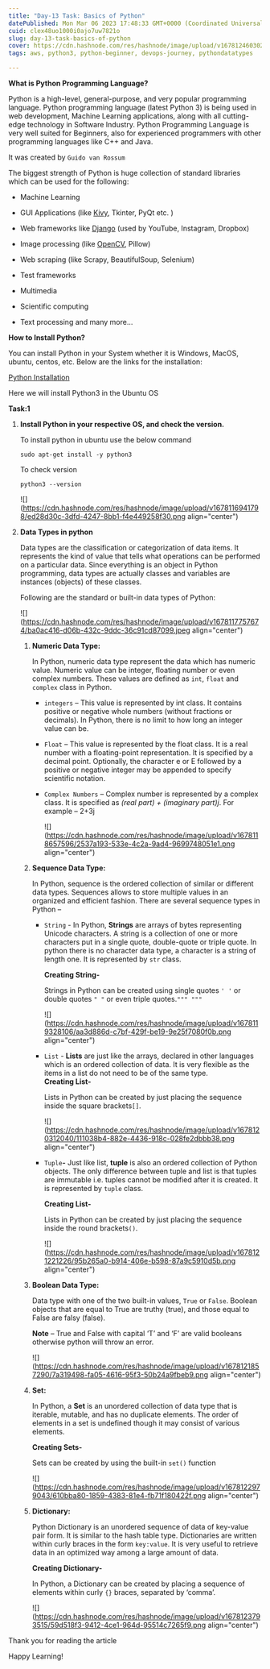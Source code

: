 ```yaml
---
title: "Day-13 Task: Basics of Python"
datePublished: Mon Mar 06 2023 17:48:33 GMT+0000 (Coordinated Universal Time)
cuid: clex48uo1000i0ajo7uw7821o
slug: day-13-task-basics-of-python
cover: https://cdn.hashnode.com/res/hashnode/image/upload/v1678124603020/482acce0-ad19-49b3-bd1c-2eb76165d5cf.jpeg
tags: aws, python3, python-beginner, devops-journey, pythondatatypes

---
```


**What is Python Programming Language?**

Python is a high-level, general-purpose, and very popular programming language. Python programming language (latest Python 3) is being used in web development, Machine Learning applications, along with all cutting-edge technology in Software Industry. Python Programming Language is very well suited for Beginners, also for experienced programmers with other programming languages like C++ and Java.

It was created by `Guido van Rossum`

The biggest strength of Python is huge collection of standard libraries which can be used for the following:

* Machine Learning
    
* GUI Applications (like [Kivy](https://www.geeksforgeeks.org/kivy-tutorial/), Tkinter, PyQt etc. )
    
* Web frameworks like [Django](https://www.geeksforgeeks.org/django-tutorial/) (used by YouTube, Instagram, Dropbox)
    
* Image processing (like [OpenCV](https://www.geeksforgeeks.org/opencv-python-tutorial/), Pillow)
    
* Web scraping (like Scrapy, BeautifulSoup, Selenium)
    
* Test frameworks
    
* Multimedia
    
* Scientific computing
    
* Text processing and many more...
    

**How to Install Python?**

You can install Python in your System whether it is Windows, MacOS, ubuntu, centos, etc. Below are the links for the installation:

[Python Installation](https://www.python.org/downloads/)

Here we will install Python3 in the Ubuntu OS

**Task:1**

1. **Install Python in your respective OS, and check the version.**
    
    To install python in ubuntu use the below command
    
    `sudo apt-get install -y python3`
    
    To check version
    
    `python3 --version`
    
    ![](https://cdn.hashnode.com/res/hashnode/image/upload/v1678116941798/ed28d30c-3dfd-4247-8bb1-f4e449258f30.png align="center")
    
2. **Data Types in python**
    
    Data types are the classification or categorization of data items. It represents the kind of value that tells what operations can be performed on a particular data. Since everything is an object in Python programming, data types are actually classes and variables are instances (objects) of these classes.
    
    Following are the standard or built-in data types of Python:
    
    ![](https://cdn.hashnode.com/res/hashnode/image/upload/v1678117757674/ba0ac416-d06b-432c-9ddc-36c91cd87099.jpeg align="center")
    
    1. **Numeric Data Type:**
        
        In Python, numeric data type represent the data which has numeric value. Numeric value can be integer, floating number or even complex numbers. These values are defined as `int`, `float` and `complex` class in Python.
        
        * `integers` – This value is represented by int class. It contains positive or negative whole numbers (without fractions or decimals). In Python, there is no limit to how long an integer value can be.
            
        * `Float` – This value is represented by the float class. It is a real number with a floating-point representation. It is specified by a decimal point. Optionally, the character e or E followed by a positive or negative integer may be appended to specify scientific notation.
            
        * `Complex Numbers` – Complex number is represented by a complex class. It is specified as *(real part) + (imaginary part)j*. For example – 2+3j
            
            ![](https://cdn.hashnode.com/res/hashnode/image/upload/v1678118657596/2537a193-533e-4c2a-9ad4-9699748051e1.png align="center")
            
    2. **Sequence Data Type:**
        
        In Python, sequence is the ordered collection of similar or different data types. Sequences allows to store multiple values in an organized and efficient fashion. There are several sequence types in Python –
        
        * `String` - In Python, **Strings** are arrays of bytes representing Unicode characters. A string is a collection of one or more characters put in a single quote, double-quote or triple quote. In python there is no character data type, a character is a string of length one. It is represented by `str` class.
            
            **Creating String-**
            
            Strings in Python can be created using single quotes `' '` or double quotes `" "` or even triple quotes.`""" """`
            
            ![](https://cdn.hashnode.com/res/hashnode/image/upload/v1678119328106/aa3d886d-c7bf-429f-be19-9e25f7080f0b.png align="center")
            
        * `List` - **Lists** are just like the arrays, declared in other languages which is an ordered collection of data. It is very flexible as the items in a list do not need to be of the same type.  
            **Creating List-**
            
            Lists in Python can be created by just placing the sequence inside the square brackets`[]`.
            
            ![](https://cdn.hashnode.com/res/hashnode/image/upload/v1678120312040/111038b4-882e-4436-918c-028fe2dbbb38.png align="center")
            
        * `Tuple`**\-** Just like list, **tuple** is also an ordered collection of Python objects. The only difference between tuple and list is that tuples are immutable i.e. tuples cannot be modified after it is created. It is represented by `tuple` class.
            
            **Creating List-**
            
            Lists in Python can be created by just placing the sequence inside the round brackets`()`.
            
            ![](https://cdn.hashnode.com/res/hashnode/image/upload/v1678121221226/95b265a0-b914-406e-b598-87a9c5910d5b.png align="center")
            
    3. **Boolean Data Type:**
        
        Data type with one of the two built-in values, `True` or `False`. Boolean objects that are equal to True are truthy (true), and those equal to False are falsy (false).
        
        **Note** – True and False with capital ‘T’ and ‘F’ are valid booleans otherwise python will throw an error.
        
        ![](https://cdn.hashnode.com/res/hashnode/image/upload/v1678121857290/7a319498-fa05-4616-95f3-50b24a9fbeb9.png align="center")
        
    4. **Set:**
        
        In Python, a **Set** is an unordered collection of data type that is iterable, mutable, and has no duplicate elements. The order of elements in a set is undefined though it may consist of various elements.
        
        **Creating Sets-**
        
        Sets can be created by using the built-in `set()` function
        
        ![](https://cdn.hashnode.com/res/hashnode/image/upload/v1678122979043/610bba80-1859-4383-81e4-fb71f180422f.png align="center")
        
    5. **Dictionary:**
        
        Python Dictionary is an unordered sequence of data of key-value pair form. It is similar to the hash table type. Dictionaries are written within curly braces in the form `key:value`. It is very useful to retrieve data in an optimized way among a large amount of data.
        
        **Creating Dictionary-**
        
        In Python, a Dictionary can be created by placing a sequence of elements within curly `{}` braces, separated by ‘comma’.
        
        ![](https://cdn.hashnode.com/res/hashnode/image/upload/v1678123793515/59d518f3-9412-4ce1-964d-95514c7265f9.png align="center")
        

Thank you for reading the article

Happy Learning!